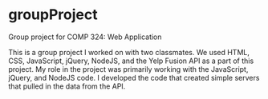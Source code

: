 # groupProject
Group project for COMP 324: Web Application

This is a group project I worked on with two classmates.
We used HTML, CSS, JavaScript, jQuery, NodeJS, and the Yelp Fusion API as a part of this project.
My role in the project was primarily working with the JavaScript, jQuery, and NodeJS code. 
I developed the code that created simple servers that pulled in the data from the API.
